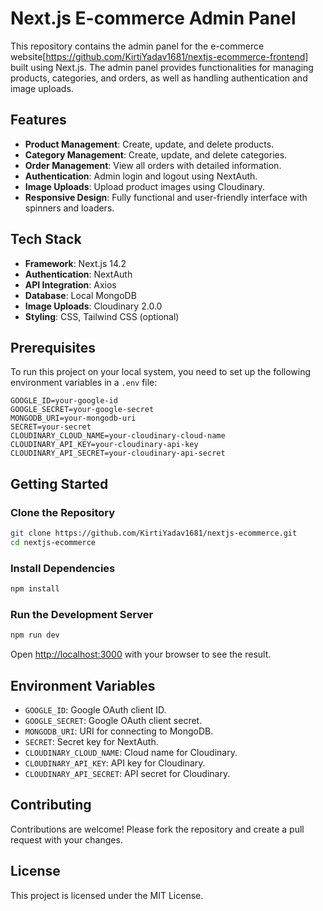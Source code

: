 # Next.js E-commerce Admin Panel

This repository contains the admin panel for the e-commerce website[https://github.com/KirtiYadav1681/nextjs-ecommerce-frontend] built using Next.js. The admin panel provides functionalities for managing products, categories, and orders, as well as handling authentication and image uploads.

## Features

- **Product Management**: Create, update, and delete products.
- **Category Management**: Create, update, and delete categories.
- **Order Management**: View all orders with detailed information.
- **Authentication**: Admin login and logout using NextAuth.
- **Image Uploads**: Upload product images using Cloudinary.
- **Responsive Design**: Fully functional and user-friendly interface with spinners and loaders.

## Tech Stack

- **Framework**: Next.js 14.2
- **Authentication**: NextAuth
- **API Integration**: Axios
- **Database**: Local MongoDB
- **Image Uploads**: Cloudinary 2.0.0
- **Styling**: CSS, Tailwind CSS (optional)

## Prerequisites

To run this project on your local system, you need to set up the following environment variables in a `.env` file:

```env
GOOGLE_ID=your-google-id
GOOGLE_SECRET=your-google-secret
MONGODB_URI=your-mongodb-uri
SECRET=your-secret
CLOUDINARY_CLOUD_NAME=your-cloudinary-cloud-name
CLOUDINARY_API_KEY=your-cloudinary-api-key
CLOUDINARY_API_SECRET=your-cloudinary-api-secret
```

## Getting Started

### Clone the Repository

```bash
git clone https://github.com/KirtiYadav1681/nextjs-ecommerce.git
cd nextjs-ecommerce
```

### Install Dependencies

```bash
npm install
```

### Run the Development Server

```bash
npm run dev
```

Open [http://localhost:3000](http://localhost:3000) with your browser to see the result.

## Environment Variables

- `GOOGLE_ID`: Google OAuth client ID.
- `GOOGLE_SECRET`: Google OAuth client secret.
- `MONGODB_URI`: URI for connecting to MongoDB.
- `SECRET`: Secret key for NextAuth.
- `CLOUDINARY_CLOUD_NAME`: Cloud name for Cloudinary.
- `CLOUDINARY_API_KEY`: API key for Cloudinary.
- `CLOUDINARY_API_SECRET`: API secret for Cloudinary.

## Contributing

Contributions are welcome! Please fork the repository and create a pull request with your changes.

## License

This project is licensed under the MIT License.